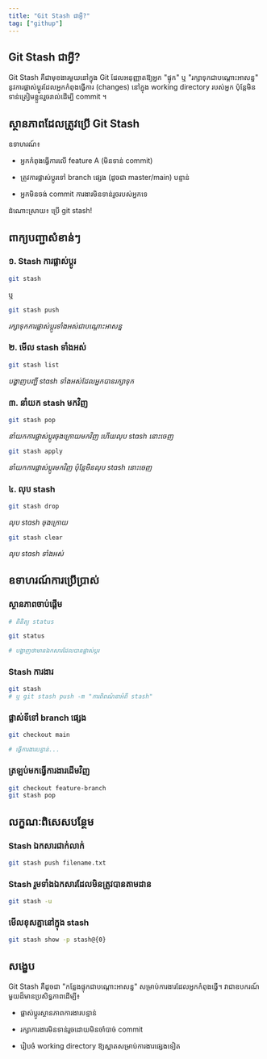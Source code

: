 ```yaml
---
title: "Git Stash ជាអ្វី?"
tag: ["githup"]
---
```


**Git Stash ជាអ្វី?**
---------------------

Git Stash គឺជាមុខងារមួយនៅក្នុង Git ដែលអនុញ្ញាតឱ្យអ្នក "ផ្ទុក" ឬ "រក្សាទុកជាបណ្តោះអាសន្ន" នូវការផ្លាស់ប្តូរដែលអ្នកកំពុងធ្វើការ (changes) នៅក្នុង working directory របស់អ្នក ប៉ុន្តែមិនទាន់ត្រៀមខ្លួនរួចរាល់ដើម្បី commit ។

**ស្ថានភាពដែលត្រូវប្រើ Git Stash**
----------------------------------

ឧទាហរណ៍៖

*   អ្នកកំពុងធ្វើការលើ feature A (មិនទាន់ commit)
    
*   ត្រូវការផ្លាស់ប្តូរទៅ branch ផ្សេង (ដូចជា master/main) បន្ទាន់
    
*   អ្នកមិនចង់ commit ការងារមិនទាន់រួចរបស់អ្នកទេ
    

ដំណោះស្រាយ៖ ប្រើ git stash!

**ពាក្យបញ្ជាសំខាន់ៗ**
---------------------

### **១. Stash ការផ្លាស់ប្តូរ**

```bash
git stash
```
ឬ

```bash
git stash push
```
_រក្សាទុកការផ្លាស់ប្តូរទាំងអស់ជាបណ្តោះអាសន្ន_

### **២. មើល stash ទាំងអស់**

```bash
git stash list
```
_បង្ហាញបញ្ជី stash ទាំងអស់ដែលអ្នកបានរក្សាទុក_

### **៣. នាំយក stash មកវិញ**

```bash
git stash pop
```
_នាំយកការផ្លាស់ប្តូរចុងក្រោយមកវិញ ហើយលុប stash នោះចេញ_

```bash
git stash apply
```
_នាំយកការផ្លាស់ប្តូរមកវិញ ប៉ុន្តែមិនលុប stash នោះចេញ_

### **៤. លុប stash**

```bash
git stash drop
```
_លុប stash ចុងក្រោយ_

```bash
git stash clear
```
_លុប stash ទាំងអស់_

**ឧទាហរណ៍ការប្រើប្រាស់**
------------------------

### **ស្ថានភាពចាប់ផ្តើម**

```bash
# ពិនិត្យ status

git status

# បង្ហាញថាមានឯកសារដែលបានផ្លាស់ប្តូរ
```
### **Stash ការងារ**

```bash
git stash
# ឬ git stash push -m "ការពិពណ៌នាអំពី stash"
```
### **ផ្លាស់ទីទៅ branch ផ្សេង**

```bash
git checkout main

# ធ្វើការងារបន្ទាន់...
```
### **ត្រឡប់មកធ្វើការងារដើមវិញ**

```bash
git checkout feature-branch
git stash pop
```
**លក្ខណៈពិសេសបន្ថែម**
---------------------

### **Stash ឯកសារជាក់លាក់**

```bash
git stash push filename.txt
```
### **Stash រួមទាំងឯកសារដែលមិនត្រូវបានតាមដាន**

```bash
git stash -u
```
### **មើលខុសគ្នានៅក្នុង stash**

```bash
git stash show -p stash@{0}
```
**សង្ខេប**
----------

Git Stash គឺដូចជា "កន្លែងផ្ទុកជាបណ្តោះអាសន្ន" សម្រាប់ការងារដែលអ្នកកំពុងធ្វើ។ វាជាឧបករណ៍មួយដ៏មានប្រសិទ្ធភាពដើម្បី៖

*   ផ្លាស់ប្តូរស្ថានភាពការងារបន្ទាន់
    
*   រក្សាការងារមិនទាន់រួចដោយមិនចាំបាច់ commit
    
*   រៀបចំ working directory ឱ្យស្អាតសម្រាប់ការងារផ្សេងទៀត
